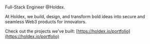 Full-Stack Engineer @Holdex.

At Holdex, we build, design, and transform bold ideas into secure and seamless Web3 products for innovators.

Check out the projects we've built: [https://holdex.io/portfolio](https://holdex.io/portfolio)
